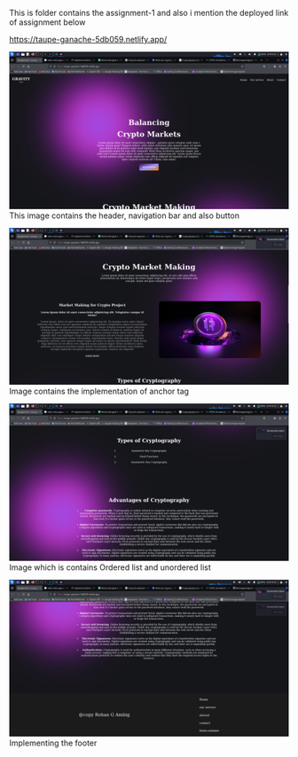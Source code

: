 This is folder contains the assignment-1 and also i mention the deployed link of assignment below

https://taupe-ganache-5db059.netlify.app/


![Logo](https://github.com/Rohangambig/Jumpwhere/blob/main/Assignment-1/Screenshot_2025-02-05_15_21_54.png)
This image contains the header, navigation bar and also button 

![Logo](https://github.com/Rohangambig/Jumpwhere/blob/main/Assignment-1/Screenshot_2025-02-05_15_21_58.png)
Image contains the implementation of anchor tag


![Logo](https://github.com/Rohangambig/Jumpwhere/blob/main/Assignment-1/Screenshot_2025-02-05_15_22_05.png)
Image which is contains Ordered list and unordered list

![Logo](https://github.com/Rohangambig/Jumpwhere/blob/main/Assignment-1/Screenshot_2025-02-05_15_22_07.png)
Implementing the footer
